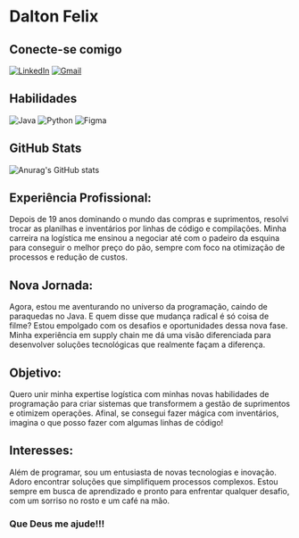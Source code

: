 # Dalton Felix
## Conecte-se comigo
[![LinkedIn](https://img.shields.io/badge/LinkedIn-0077B5?style=for-the-badge&logo=linkedin&logoColor=white)](https://www.linkedin.com/in/dalton-felix-b3021571/)
[![Gmail](https://img.shields.io/badge/Gmail-333333?style=for-the-badge&logo=gmail&logoColor=red)](mailto:daltonsilva.felix@gmail.com)




## Habilidades
![Java](https://img.shields.io/badge/java-%23ED8B00.svg?style=for-the-badge&logo=openjdk&logoColor=white)
![Python](https://img.shields.io/badge/python-3670A0?style=for-the-badge&logo=python&logoColor=ffdd54)
![Figma](https://img.shields.io/badge/Figma-696969?style=for-the-badge&logo=figma&logoColor=figma)

## GitHub Stats
![Anurag's GitHub stats](https://github-readme-stats.vercel.app/api?username=dtonbh&theme=dark&show_icons=true)

## Experiência Profissional:
Depois de 19 anos dominando o mundo das compras e suprimentos, resolvi trocar as planilhas e inventários por linhas de código e compilações. Minha carreira na logística me ensinou a negociar até com o padeiro da esquina para conseguir o melhor preço do pão, sempre com foco na otimização de processos e redução de custos.

## Nova Jornada:
Agora, estou me aventurando no universo da programação, caindo de paraquedas no Java. E quem disse que mudança radical é só coisa de filme? Estou empolgado com os desafios e oportunidades dessa nova fase. Minha experiência em supply chain me dá uma visão diferenciada para desenvolver soluções tecnológicas que realmente façam a diferença.

## Objetivo:
Quero unir minha expertise logística com minhas novas habilidades de programação para criar sistemas que transformem a gestão de suprimentos e otimizem operações. Afinal, se consegui fazer mágica com inventários, imagina o que posso fazer com algumas linhas de código!

## Interesses:
Além de programar, sou um entusiasta de novas tecnologias e inovação. Adoro encontrar soluções que simplifiquem processos complexos. Estou sempre em busca de aprendizado e pronto para enfrentar qualquer desafio, com um sorriso no rosto e um café na mão.

### Que Deus me ajude!!!